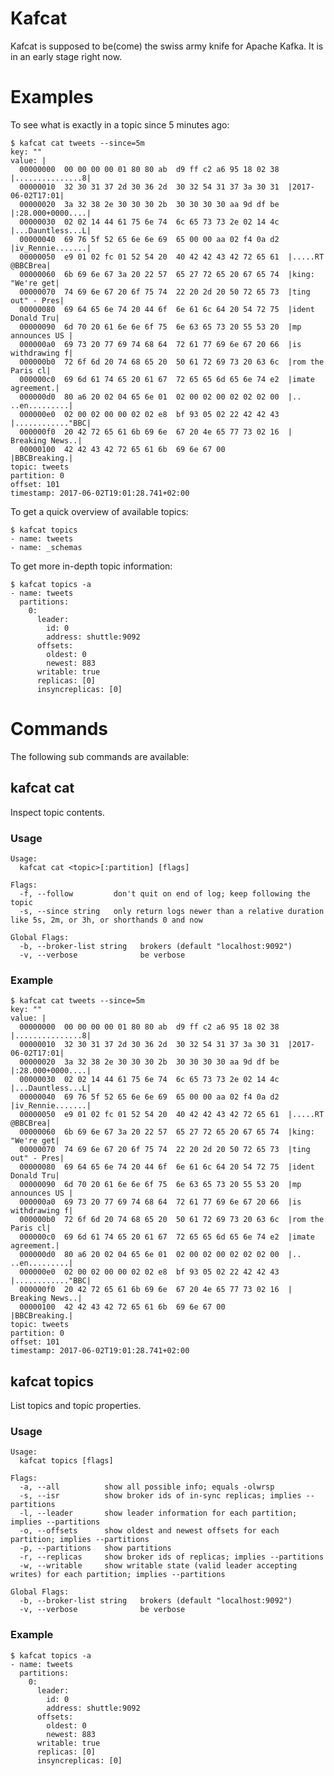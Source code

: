 # Kafcat

Kafcat is supposed to be(come) the swiss army knife for Apache Kafka. It is in an early stage right now.

# Examples

To see what is exactly in a topic since 5 minutes ago:

    $ kafcat cat tweets --since=5m
    key: ""
    value: |
      00000000  00 00 00 00 01 80 80 ab  d9 ff c2 a6 95 18 02 38  |...............8|
      00000010  32 30 31 37 2d 30 36 2d  30 32 54 31 37 3a 30 31  |2017-06-02T17:01|
      00000020  3a 32 38 2e 30 30 30 2b  30 30 30 30 aa 9d df be  |:28.000+0000....|
      00000030  02 02 14 44 61 75 6e 74  6c 65 73 73 2e 02 14 4c  |...Dauntless...L|
      00000040  69 76 5f 52 65 6e 6e 69  65 00 00 aa 02 f4 0a d2  |iv_Rennie.......|
      00000050  e9 01 02 fc 01 52 54 20  40 42 42 43 42 72 65 61  |.....RT @BBCBrea|
      00000060  6b 69 6e 67 3a 20 22 57  65 27 72 65 20 67 65 74  |king: "We're get|
      00000070  74 69 6e 67 20 6f 75 74  22 20 2d 20 50 72 65 73  |ting out" - Pres|
      00000080  69 64 65 6e 74 20 44 6f  6e 61 6c 64 20 54 72 75  |ident Donald Tru|
      00000090  6d 70 20 61 6e 6e 6f 75  6e 63 65 73 20 55 53 20  |mp announces US |
      000000a0  69 73 20 77 69 74 68 64  72 61 77 69 6e 67 20 66  |is withdrawing f|
      000000b0  72 6f 6d 20 74 68 65 20  50 61 72 69 73 20 63 6c  |rom the Paris cl|
      000000c0  69 6d 61 74 65 20 61 67  72 65 65 6d 65 6e 74 e2  |imate agreement.|
      000000d0  80 a6 20 02 04 65 6e 01  02 00 02 00 02 02 02 00  |.. ..en.........|
      000000e0  02 00 02 00 00 02 02 e8  bf 93 05 02 22 42 42 43  |............"BBC|
      000000f0  20 42 72 65 61 6b 69 6e  67 20 4e 65 77 73 02 16  | Breaking News..|
      00000100  42 42 43 42 72 65 61 6b  69 6e 67 00              |BBCBreaking.|
    topic: tweets
    partition: 0
    offset: 101
    timestamp: 2017-06-02T19:01:28.741+02:00

To get a quick overview of available topics:

    $ kafcat topics
    - name: tweets
    - name: _schemas

To get more in-depth topic information:

    $ kafcat topics -a
    - name: tweets
      partitions:
        0:
          leader:
            id: 0
            address: shuttle:9092
          offsets:
            oldest: 0
            newest: 883
          writable: true
          replicas: [0]
          insyncreplicas: [0]

# Commands

The following sub commands are available:

## kafcat cat

Inspect topic contents.

### Usage

    Usage:
      kafcat cat <topic>[:partition] [flags]

    Flags:
      -f, --follow         don't quit on end of log; keep following the topic
      -s, --since string   only return logs newer than a relative duration like 5s, 2m, or 3h, or shorthands 0 and now

    Global Flags:
      -b, --broker-list string   brokers (default "localhost:9092")
      -v, --verbose              be verbose

### Example

    $ kafcat cat tweets --since=5m
    key: ""
    value: |
      00000000  00 00 00 00 01 80 80 ab  d9 ff c2 a6 95 18 02 38  |...............8|
      00000010  32 30 31 37 2d 30 36 2d  30 32 54 31 37 3a 30 31  |2017-06-02T17:01|
      00000020  3a 32 38 2e 30 30 30 2b  30 30 30 30 aa 9d df be  |:28.000+0000....|
      00000030  02 02 14 44 61 75 6e 74  6c 65 73 73 2e 02 14 4c  |...Dauntless...L|
      00000040  69 76 5f 52 65 6e 6e 69  65 00 00 aa 02 f4 0a d2  |iv_Rennie.......|
      00000050  e9 01 02 fc 01 52 54 20  40 42 42 43 42 72 65 61  |.....RT @BBCBrea|
      00000060  6b 69 6e 67 3a 20 22 57  65 27 72 65 20 67 65 74  |king: "We're get|
      00000070  74 69 6e 67 20 6f 75 74  22 20 2d 20 50 72 65 73  |ting out" - Pres|
      00000080  69 64 65 6e 74 20 44 6f  6e 61 6c 64 20 54 72 75  |ident Donald Tru|
      00000090  6d 70 20 61 6e 6e 6f 75  6e 63 65 73 20 55 53 20  |mp announces US |
      000000a0  69 73 20 77 69 74 68 64  72 61 77 69 6e 67 20 66  |is withdrawing f|
      000000b0  72 6f 6d 20 74 68 65 20  50 61 72 69 73 20 63 6c  |rom the Paris cl|
      000000c0  69 6d 61 74 65 20 61 67  72 65 65 6d 65 6e 74 e2  |imate agreement.|
      000000d0  80 a6 20 02 04 65 6e 01  02 00 02 00 02 02 02 00  |.. ..en.........|
      000000e0  02 00 02 00 00 02 02 e8  bf 93 05 02 22 42 42 43  |............"BBC|
      000000f0  20 42 72 65 61 6b 69 6e  67 20 4e 65 77 73 02 16  | Breaking News..|
      00000100  42 42 43 42 72 65 61 6b  69 6e 67 00              |BBCBreaking.|
    topic: tweets
    partition: 0
    offset: 101
    timestamp: 2017-06-02T19:01:28.741+02:00

## kafcat topics

List topics and topic properties.

### Usage

    Usage:
      kafcat topics [flags]

    Flags:
      -a, --all          show all possible info; equals -olwrsp
      -s, --isr          show broker ids of in-sync replicas; implies --partitions
      -l, --leader       show leader information for each partition; implies --partitions
      -o, --offsets      show oldest and newest offsets for each partition; implies --partitions
      -p, --partitions   show partitions
      -r, --replicas     show broker ids of replicas; implies --partitions
      -w, --writable     show writable state (valid leader accepting writes) for each partition; implies --partitions

    Global Flags:
      -b, --broker-list string   brokers (default "localhost:9092")
      -v, --verbose              be verbose

### Example

    $ kafcat topics -a
    - name: tweets
      partitions:
        0:
          leader:
            id: 0
            address: shuttle:9092
          offsets:
            oldest: 0
            newest: 883
          writable: true
          replicas: [0]
          insyncreplicas: [0]
